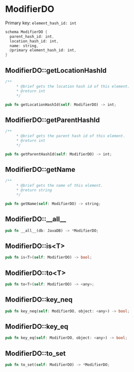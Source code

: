 # ModifierDO

Primary key: `element_hash_id: int`

```rust
schema ModifierDO {
  parent_hash_id: int,
  location_hash_id: int,
  name: string,
  @primary element_hash_id: int,
}
```
## ModifierDO::getLocationHashId

```rust
/**
     * @brief gets the location hash id of this element.
     * @return int
     */
```
```rust
pub fn getLocationHashId(self: ModifierDO) -> int;
```
## ModifierDO::getParentHashId

```rust
/**
     * @brief gets the parent hash id of this element.
     * @return int
     */
```
```rust
pub fn getParentHashId(self: ModifierDO) -> int;
```
## ModifierDO::getName

```rust
/**
     * @brief gets the name of this element.
     * @return string
     */
```
```rust
pub fn getName(self: ModifierDO) -> string;
```
## ModifierDO::\_\_all\_\_

```rust
pub fn __all__(db: JavaDB) -> *ModifierDO;
```
## ModifierDO::is\<T\>

```rust
pub fn is<T>(self: ModifierDO) -> bool;
```
## ModifierDO::to\<T\>

```rust
pub fn to<T>(self: ModifierDO) -> <any>;
```
## ModifierDO::key\_neq

```rust
pub fn key_neq(self: ModifierDO, object: <any>) -> bool;
```
## ModifierDO::key\_eq

```rust
pub fn key_eq(self: ModifierDO, object: <any>) -> bool;
```
## ModifierDO::to\_set

```rust
pub fn to_set(self: ModifierDO) -> *ModifierDO;
```

